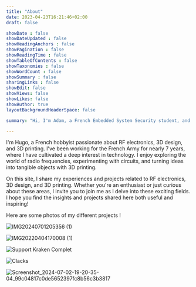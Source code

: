 ```yaml
---
title: "About"
date: 2023-04-23T16:21:46+02:00
draft: false

showDate : false
showDateUpdated : false
showHeadingAnchors : false
showPagination : false
showReadingTime : false
showTableOfContents : false
showTaxonomies : false 
showWordCount : false
showSummary : false
sharingLinks : false
showEdit: false
showViews: false
showLikes: false
showAuthor: true
layoutBackgroundHeaderSpace: false

summary: "Hi, I'm Adam, a French Embedded System Security student, and here is my blog where I write content about : Reverse Engineering, Game Hacking, Hardware, Windows Internal.."

---
```


I'm Hugo, a French hobbyist passionate about RF electronics, 3D design, and 3D printing. I've been working for the French Army for nearly 7 years, where I have cultivated a deep interest in technology. I enjoy exploring the world of radio frequencies, experimenting with circuits, and turning ideas into tangible objects with 3D printing.

On this site, I share my experiences and projects related to RF electronics, 3D design, and 3D printing. Whether you're an enthusiast or just curious about these areas, I invite you to join me as I delve into these exciting fields. I hope you find the insights and projects shared here both useful and inspiring!

Here are some photos of my different projects !

![IMG20240701205356 (1)](https://github.com/HugoTronics/HugoTronics.github.io/assets/172842393/0a115397-1997-4086-8e4b-08be4c8f1e8e "Radio frequency filters")



![IMG20220404170008 (1)](https://github.com/HugoTronics/HugoTronics.github.io/assets/172842393/5569971e-98af-4793-b2ce-e1f48e1f132e "Design of a PCB with a mixer for transmission purposes")


![Support Kraken Complet](https://github.com/HugoTronics/HugoTronics.github.io/assets/172842393/a82cc602-61a0-4b0a-834c-f02f9b8cfb51 "3D design on SolidWorks of an antenna mast for radiogoniometry")


![Clacks](https://github.com/HugoTronics/HugoTronics.github.io/assets/172842393/0d6d3c0a-687b-406e-8b46-75e5ce516e2e "3D design of the XE300 (Puli) 4G LTE board")


![Screenshot_2024-07-02-19-20-35-04_99c04817c0de5652397fc8b56c3b3817](https://github.com/HugoTronics/HugoTronics.github.io/assets/172842393/c21bbfcb-1694-4046-9075-866a0c3332a0 "IFA antenna 2.4 GHz")
